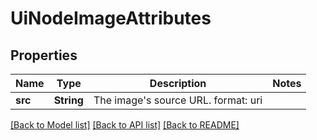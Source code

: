 # UiNodeImageAttributes

## Properties

Name | Type | Description | Notes
------------ | ------------- | ------------- | -------------
**src** | **String** | The image's source URL.  format: uri | 

[[Back to Model list]](../README.md#documentation-for-models) [[Back to API list]](../README.md#documentation-for-api-endpoints) [[Back to README]](../README.md)


